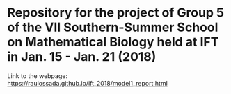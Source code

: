 # Repository for the project of Group 5 of the VII Southern-Summer School on Mathematical Biology held at IFT in Jan. 15 - Jan. 21 (2018)

Link to the webpage: https://raulossada.github.io/ift_2018/model1_report.html
